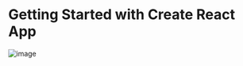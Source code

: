 # Getting Started with Create React App

![image](https://user-images.githubusercontent.com/97427744/193452511-049c99d8-07fc-4165-9027-ec20c0707ef7.png)

